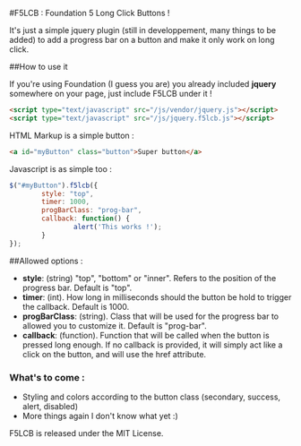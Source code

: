 #F5LCB : Foundation 5 Long Click Buttons !

It's just a simple jquery plugin (still in developpement, many things to be added) to add a progress bar on a button and make it only work on long click.


##How to use it

If you're using Foundation (I guess you are) you already included **jquery** somewhere on your page, just include F5LCB under it !

```html
<script type="text/javascript" src="/js/vendor/jquery.js"></script>
<script type="text/javascript" src="/js/jquery.f5lcb.js"></script>
```

HTML Markup is a simple button :

```html
<a id="myButton" class="button">Super button</a>
```

Javascript is as simple too :

```javascript
$("#myButton").f5lcb({
        style: "top",
        timer: 1000,
        progBarClass: "prog-bar",
        callback: function() {
                alert('This works !');
        }
});
```

##Allowed options :

- **style**: (string) "top", "bottom" or "inner". Refers to the position of the progress bar. Default is "top".
- **timer**: (int). How long in milliseconds should the button be hold to trigger the callback. Default is 1000.
- **progBarClass**: (string). Class that will be used for the progress bar to allowed you to customize it. Default is "prog-bar".
- **callback**: (function). Function that will be called when the button is pressed long enough. If no callback is provided, it will simply act like a click on the button, and will use the href attribute.


### What's to come :

- Styling and colors according to the button class (secondary, success, alert, disabled)
- More things again I don't know what yet :)


F5LCB is released under the MIT License.
